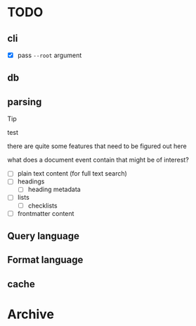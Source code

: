 # TODO


## cli
- [x] pass `--root` argument

## db

## parsing

> [!Tip]
> test

there are quite some features that need to be figured out here

what does a document event contain that might be of interest?

- [ ] plain text content (for full text search)
- [ ] headings
  - [ ] heading metadata
- [ ] lists
  - [ ] checklists
- [ ] frontmatter content

## Query language

## Format language

## cache

# Archive
